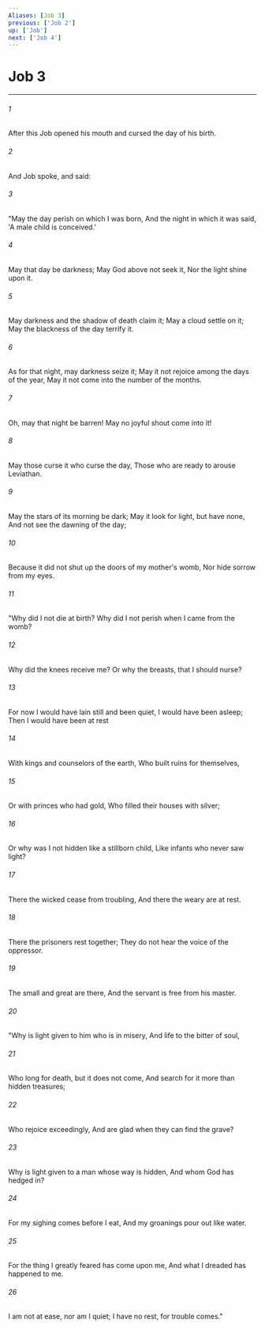 ```yaml
---
Aliases: [Job 3]
previous: ['Job 2']
up: ['Job']
next: ['Job 4']
---
```

# Job 3

***


###### 1 
After this Job opened his mouth and cursed the day of his birth. 

###### 2 
And Job spoke, and said: 

###### 3 
"May the day perish on which I was born, And the night in which it was said, 'A male child is conceived.' 

###### 4 
May that day be darkness; May God above not seek it, Nor the light shine upon it. 

###### 5 
May darkness and the shadow of death claim it; May a cloud settle on it; May the blackness of the day terrify it. 

###### 6 
As for that night, may darkness seize it; May it not rejoice among the days of the year, May it not come into the number of the months. 

###### 7 
Oh, may that night be barren! May no joyful shout come into it! 

###### 8 
May those curse it who curse the day, Those who are ready to arouse Leviathan. 

###### 9 
May the stars of its morning be dark; May it look for light, but have none, And not see the dawning of the day; 

###### 10 
Because it did not shut up the doors of my mother's womb, Nor hide sorrow from my eyes. 

###### 11 
"Why did I not die at birth? Why did I not perish when I came from the womb? 

###### 12 
Why did the knees receive me? Or why the breasts, that I should nurse? 

###### 13 
For now I would have lain still and been quiet, I would have been asleep; Then I would have been at rest 

###### 14 
With kings and counselors of the earth, Who built ruins for themselves, 

###### 15 
Or with princes who had gold, Who filled their houses with silver; 

###### 16 
Or why was I not hidden like a stillborn child, Like infants who never saw light? 

###### 17 
There the wicked cease from troubling, And there the weary are at rest. 

###### 18 
There the prisoners rest together; They do not hear the voice of the oppressor. 

###### 19 
The small and great are there, And the servant is free from his master. 

###### 20 
"Why is light given to him who is in misery, And life to the bitter of soul, 

###### 21 
Who long for death, but it does not come, And search for it more than hidden treasures; 

###### 22 
Who rejoice exceedingly, And are glad when they can find the grave? 

###### 23 
Why is light given to a man whose way is hidden, And whom God has hedged in? 

###### 24 
For my sighing comes before I eat, And my groanings pour out like water. 

###### 25 
For the thing I greatly feared has come upon me, And what I dreaded has happened to me. 

###### 26 
I am not at ease, nor am I quiet; I have no rest, for trouble comes."
